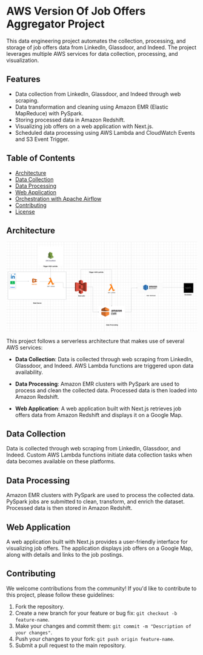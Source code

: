 # AWS Version Of Job Offers Aggregator Project

This data engineering project automates the collection, processing, and storage of job offers data from LinkedIn, Glassdoor, and Indeed. The project leverages multiple AWS services for data collection, processing, and visualization.

## Features

- Data collection from LinkedIn, Glassdoor, and Indeed through web scraping.
- Data transformation and cleaning using Amazon EMR (Elastic MapReduce) with PySpark.
- Storing processed data in Amazon Redshift.
- Visualizing job offers on a web application with Next.js.
- Scheduled data processing using AWS Lambda and CloudWatch Events and S3 Event Trigger.

## Table of Contents

- [Architecture](#architecture)
- [Data Collection](#data-collection)
- [Data Processing](#data-processing)
- [Web Application](#web-application)
- [Orchestration with Apache Airflow](#orchestration-with-apache-airflow)
- [Contributing](#contributing)
- [License](#license)

## Architecture

![Project Architecture](archi.png)

This project follows a serverless architecture that makes use of several AWS services:

- **Data Collection**: Data is collected through web scraping from LinkedIn, Glassdoor, and Indeed. AWS Lambda functions are triggered upon data availability.

- **Data Processing**: Amazon EMR clusters with PySpark are used to process and clean the collected data. Processed data is then loaded into Amazon Redshift.

- **Web Application**: A web application built with Next.js retrieves job offers data from Amazon Redshift and displays it on a Google Map.

## Data Collection

Data is collected through web scraping from LinkedIn, Glassdoor, and Indeed. Custom AWS Lambda functions initiate data collection tasks when data becomes available on these platforms.

## Data Processing

Amazon EMR clusters with PySpark are used to process the collected data. PySpark jobs are submitted to clean, transform, and enrich the dataset. Processed data is then stored in Amazon Redshift.

## Web Application

A web application built with Next.js provides a user-friendly interface for visualizing job offers. The application displays job offers on a Google Map, along with details and links to the job postings.

## Contributing

We welcome contributions from the community! If you'd like to contribute to this project, please follow these guidelines:

1. Fork the repository.
2. Create a new branch for your feature or bug fix: `git checkout -b feature-name`.
3. Make your changes and commit them: `git commit -m "Description of your changes"`.
4. Push your changes to your fork: `git push origin feature-name`.
5. Submit a pull request to the main repository.
